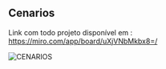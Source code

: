 ## Cenarios

Link com todo projeto disponível em : https://miro.com/app/board/uXjVNbMkbx8=/

![CENARIOS](https://github.com/pyhpaulo/uc_usabilidade_group/assets/90566724/44734c8d-cafb-4d1f-966b-7941447b3186)
